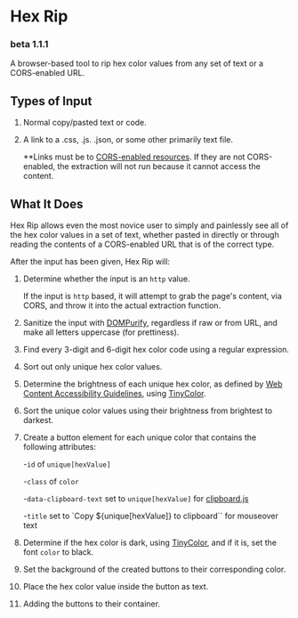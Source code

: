 # Hex Rip
### beta 1.1.1
A browser-based tool to rip hex color values from any set of text or a CORS-enabled URL.

## Types of Input
1. Normal copy/pasted text or code.
2. A link to a .css, .js. .json, or some other primarily text file.

   **Links must be to [CORS-enabled resources](https://developer.mozilla.org/en-US/docs/Web/HTTP/CORS). If they are not CORS-enabled, the extraction will not run because it cannot access the content.

## What It Does
Hex Rip allows even the most novice user to simply and painlessly see all of the hex color values in a set of text, whether pasted in directly or through reading the contents of a CORS-enabled URL that is of the correct type.

After the input has been given, Hex Rip will:
1. Determine whether the input is an `http` value.
   
   If the input is `http` based, it will attempt to grab the page's content, via CORS, and throw it into the actual extraction function.
2. Sanitize the input with [DOMPurify](https://github.com/cure53/DOMPurify), regardless if raw or from URL, and make all letters uppercase (for prettiness).
3. Find every 3-digit and 6-digit hex color code using a regular expression.
4. Sort out only unique hex color values.
5. Determine the brightness of each unique hex color, as defined by [Web Content Accessibility Guidelines](https://www.w3.org/TR/WCAG21/), using [TinyColor](https://github.com/bgrins/TinyColor).
6. Sort the unique color values using their brightness from brightest to darkest.
7. Create a button element for each unique color that contains the following attributes: 

   -`id` of `unique[hexValue]`

   -`class` of `color`

   -`data-clipboard-text` set to `unique[hexValue]` for [clipboard.js](https://github.com/zenorocha/clipboard.js)

   -`title` set to `Copy ${unique[hexValue]} to clipboard`` for mouseover text
8. Determine if the hex color is dark, using [TinyColor](https://github.com/bgrins/TinyColor), and if it is, set the font `color` to black.
9. Set the background of the created buttons to their corresponding color.
10. Place the hex color value inside the button as text.
11. Adding the buttons to their container.